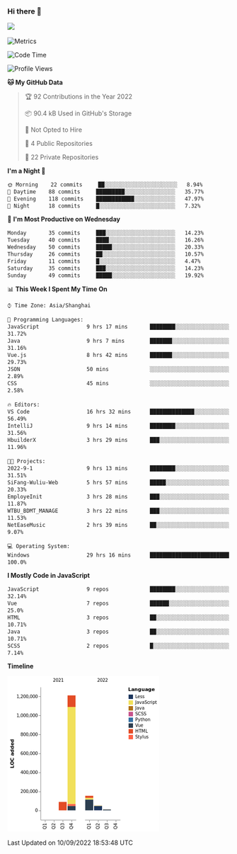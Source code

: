 ### Hi there 👋
![](https://github-readme-stats.vercel.app/api?username=Jamartin-create)

![Metrics](https://metrics.lecoq.io/Jamartin-create?template=classic&base.activity=0&base.community=0&base.repositories=0&isocalendar=1&calendar=1&languages=1&base=header%2C%20activity%2C%20community%2C%20repositories%2C%20metadata&base.indepth=false&base.hireable=false&isocalendar=false&isocalendar.duration=full-year&languages=false&languages.limit=8&languages.threshold=0%25&languages.other=false&languages.colors=github&languages.sections=most-used&languages.indepth=false&languages.analysis.timeout=15&languages.categories=markup%2C%20programming&languages.recent.categories=markup%2C%20programming&languages.recent.load=300&languages.recent.days=14&calendar=false&calendar.limit=1&config.timezone=Asia%2FShanghai)

<!--START_SECTION:waka-->
![Code Time](http://img.shields.io/badge/Code%20Time-103%20hrs%2059%20mins-blue)

![Profile Views](http://img.shields.io/badge/Profile%20Views-31-blue)

**🐱 My GitHub Data** 

> 🏆 92 Contributions in the Year 2022
 > 
> 📦 90.4 kB Used in GitHub's Storage 
 > 
> 🚫 Not Opted to Hire
 > 
> 📜 4 Public Repositories 
 > 
> 🔑 22 Private Repositories  
 > 
**I'm a Night 🦉** 

```text
🌞 Morning    22 commits     ██░░░░░░░░░░░░░░░░░░░░░░░   8.94% 
🌆 Daytime    88 commits     █████████░░░░░░░░░░░░░░░░   35.77% 
🌃 Evening    118 commits    ████████████░░░░░░░░░░░░░   47.97% 
🌙 Night      18 commits     █░░░░░░░░░░░░░░░░░░░░░░░░   7.32%

```
📅 **I'm Most Productive on Wednesday** 

```text
Monday       35 commits     ███░░░░░░░░░░░░░░░░░░░░░░   14.23% 
Tuesday      40 commits     ████░░░░░░░░░░░░░░░░░░░░░   16.26% 
Wednesday    50 commits     █████░░░░░░░░░░░░░░░░░░░░   20.33% 
Thursday     26 commits     ██░░░░░░░░░░░░░░░░░░░░░░░   10.57% 
Friday       11 commits     █░░░░░░░░░░░░░░░░░░░░░░░░   4.47% 
Saturday     35 commits     ███░░░░░░░░░░░░░░░░░░░░░░   14.23% 
Sunday       49 commits     █████░░░░░░░░░░░░░░░░░░░░   19.92%

```


📊 **This Week I Spent My Time On** 

```text
⌚︎ Time Zone: Asia/Shanghai

💬 Programming Languages: 
JavaScript               9 hrs 17 mins       ████████░░░░░░░░░░░░░░░░░   31.72% 
Java                     9 hrs 7 mins        ███████░░░░░░░░░░░░░░░░░░   31.16% 
Vue.js                   8 hrs 42 mins       ███████░░░░░░░░░░░░░░░░░░   29.73% 
JSON                     50 mins             ░░░░░░░░░░░░░░░░░░░░░░░░░   2.89% 
CSS                      45 mins             ░░░░░░░░░░░░░░░░░░░░░░░░░   2.58%

🔥 Editors: 
VS Code                  16 hrs 32 mins      ██████████████░░░░░░░░░░░   56.49% 
IntelliJ                 9 hrs 14 mins       ████████░░░░░░░░░░░░░░░░░   31.56% 
HbuilderX                3 hrs 29 mins       ███░░░░░░░░░░░░░░░░░░░░░░   11.96%

🐱‍💻 Projects: 
2022-9-1                 9 hrs 13 mins       ████████░░░░░░░░░░░░░░░░░   31.51% 
SiFang-Wuliu-Web         5 hrs 57 mins       █████░░░░░░░░░░░░░░░░░░░░   20.33% 
EmployeInit              3 hrs 28 mins       ███░░░░░░░░░░░░░░░░░░░░░░   11.87% 
WTBU_BDMT_MANAGE         3 hrs 22 mins       ███░░░░░░░░░░░░░░░░░░░░░░   11.53% 
NetEaseMusic             2 hrs 39 mins       ██░░░░░░░░░░░░░░░░░░░░░░░   9.07%

💻 Operating System: 
Windows                  29 hrs 16 mins      █████████████████████████   100.0%

```

**I Mostly Code in JavaScript** 

```text
JavaScript               9 repos             ████████░░░░░░░░░░░░░░░░░   32.14% 
Vue                      7 repos             ██████░░░░░░░░░░░░░░░░░░░   25.0% 
HTML                     3 repos             ██░░░░░░░░░░░░░░░░░░░░░░░   10.71% 
Java                     3 repos             ██░░░░░░░░░░░░░░░░░░░░░░░   10.71% 
SCSS                     2 repos             █░░░░░░░░░░░░░░░░░░░░░░░░   7.14%

```


**Timeline**

![Chart not found](https://raw.githubusercontent.com/Jamartin-create/Jamartin-create/master/charts/bar_graph.png) 


 Last Updated on 10/09/2022 18:53:48 UTC
<!--END_SECTION:waka-->
